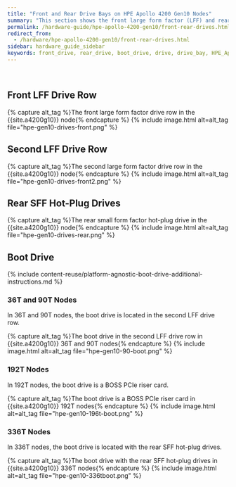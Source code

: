 ```yaml
---
title: "Front and Rear Drive Bays on HPE Apollo 4200 Gen10 Nodes"
summary: "This section shows the front large form factor (LFF) and rear small form factor (SFF) drive bays in HPE Apollo 4200 Gen10 nodes."
permalink: /hardware-guide/hpe-apollo-4200-gen10/front-rear-drives.html
redirect_from:
  - /hardware/hpe-apollo-4200-gen10/front-rear-drives.html
sidebar: hardware_guide_sidebar
keywords: front_drive, rear_drive, boot_drive, drive, drive_bay, HPE_Apollo_4200_Gen10, HPE, Apollo, 4200_Gen10
---
```


<br>

## Front LFF Drive Row
{% capture alt_tag %}The front large form factor drive row in the {{site.a4200g10}} node{% endcapture %}
{% include image.html alt=alt_tag file="hpe-gen10-drives-front.png" %}

## Second LFF Drive Row
{% capture alt_tag %}The second large form factor drive row in the {{site.a4200g10}} node{% endcapture %}
{% include image.html alt=alt_tag file="hpe-gen10-drives-front2.png" %}

## Rear SFF Hot-Plug Drives
{% capture alt_tag %}The rear small form factor hot-plug drive in the {{site.a4200g10}} node{% endcapture %}
{% include image.html alt=alt_tag file="hpe-gen10-drives-rear.png" %}

## Boot Drive
{% include content-reuse/platform-agnostic-boot-drive-additional-instructions.md %}

### 36T and 90T Nodes
In 36T and 90T nodes, the boot drive is located in the second LFF drive row.

{% capture alt_tag %}The boot drive in the second LFF drive row in {{site.a4200g10}} 36T and 90T nodes{% endcapture %}
{% include image.html alt=alt_tag file="hpe-gen10-90-boot.png" %}

### 192T Nodes
In 192T nodes, the boot drive is a BOSS PCIe riser card.

{% capture alt_tag %}The boot drive is a BOSS PCIe riser card in {{site.a4200g10}} 192T nodes{% endcapture %}
{% include image.html alt=alt_tag file="hpe-gen10-196t-boot.png" %}

### 336T Nodes
In 336T nodes, the boot drive is located with the rear SFF hot-plug drives.

{% capture alt_tag %}The boot drive with the rear SFF hot-plug drives in {{site.a4200g10}} 336T nodes{% endcapture %}
{% include image.html alt=alt_tag file="hpe-gen10-336tboot.png" %}
